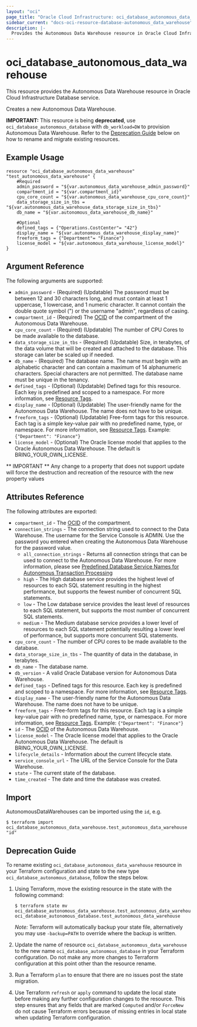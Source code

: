 ```yaml
---
layout: "oci"
page_title: "Oracle Cloud Infrastructure: oci_database_autonomous_data_warehouse"
sidebar_current: "docs-oci-resource-database-autonomous_data_warehouse"
description: |-
  Provides the Autonomous Data Warehouse resource in Oracle Cloud Infrastructure Database service
---
```


# oci_database_autonomous_data_warehouse
This resource provides the Autonomous Data Warehouse resource in Oracle Cloud Infrastructure Database service.

Creates a new Autonomous Data Warehouse.

**IMPORTANT:** This resource is being **deprecated**, use `oci_database_autonomous_database` with `db_workload=DW` to provision Autonomous Data Warehouse.
Refer to the [Deprecation Guide](#deprecation-guide) below on how to rename and migrate existing resources.

## Example Usage

```hcl
resource "oci_database_autonomous_data_warehouse" "test_autonomous_data_warehouse" {
	#Required
	admin_password = "${var.autonomous_data_warehouse_admin_password}"
	compartment_id = "${var.compartment_id}"
	cpu_core_count = "${var.autonomous_data_warehouse_cpu_core_count}"
	data_storage_size_in_tbs = "${var.autonomous_data_warehouse_data_storage_size_in_tbs}"
	db_name = "${var.autonomous_data_warehouse_db_name}"

	#Optional
	defined_tags = {"Operations.CostCenter"= "42"}
	display_name = "${var.autonomous_data_warehouse_display_name}"
	freeform_tags = {"Department"= "Finance"}
	license_model = "${var.autonomous_data_warehouse_license_model}"
}
```

## Argument Reference

The following arguments are supported:

* `admin_password` - (Required) (Updatable) The password must be between 12 and 30 characters long, and must contain at least 1 uppercase, 1 lowercase, and 1 numeric character. It cannot contain the double quote symbol (") or the username "admin", regardless of casing.
* `compartment_id` - (Required) The [OCID](https://docs.cloud.oracle.com/iaas/Content/General/Concepts/identifiers.htm) of the compartment of the Autonomous Data Warehouse.
* `cpu_core_count` - (Required) (Updatable) The number of CPU Cores to be made available to the database.
* `data_storage_size_in_tbs` - (Required) (Updatable) Size, in terabytes, of the data volume that will be created and attached to the database. This storage can later be scaled up if needed. 
* `db_name` - (Required) The database name. The name must begin with an alphabetic character and can contain a maximum of 14 alphanumeric characters. Special characters are not permitted. The database name must be unique in the tenancy.
* `defined_tags` - (Optional) (Updatable) Defined tags for this resource. Each key is predefined and scoped to a namespace. For more information, see [Resource Tags](https://docs.cloud.oracle.com/iaas/Content/General/Concepts/resourcetags.htm). 
* `display_name` - (Optional) (Updatable) The user-friendly name for the Autonomous Data Warehouse. The name does not have to be unique.
* `freeform_tags` - (Optional) (Updatable) Free-form tags for this resource. Each tag is a simple key-value pair with no predefined name, type, or namespace. For more information, see [Resource Tags](https://docs.cloud.oracle.com/iaas/Content/General/Concepts/resourcetags.htm).  Example: `{"Department": "Finance"}` 
* `license_model` - (Optional) The Oracle license model that applies to the Oracle Autonomous Data Warehouse. The default is BRING_YOUR_OWN_LICENSE. 


** IMPORTANT **
Any change to a property that does not support update will force the destruction and recreation of the resource with the new property values

## Attributes Reference

The following attributes are exported:

* `compartment_id` - The [OCID](https://docs.cloud.oracle.com/iaas/Content/General/Concepts/identifiers.htm) of the compartment.
* `connection_strings` - The connection string used to connect to the Data Warehouse. The username for the Service Console is ADMIN. Use the password you entered when creating the Autonomous Data Warehouse for the password value.
	* `all_connection_strings` - Returns all connection strings that can be used to connect to the Autonomous Data Warehouse. For more information, please see [Predefined Database Service Names for Autonomous Transaction Processing](https://docs.oracle.com/en/cloud/paas/atp-cloud/atpug/connect-predefined.html#GUID-9747539B-FD46-44F1-8FF8-F5AC650F15BE) 
	* `high` - The High database service provides the highest level of resources to each SQL statement resulting in the highest performance, but supports the fewest number of concurrent SQL statements.
	* `low` - The Low database service provides the least level of resources to each SQL statement, but supports the most number of concurrent SQL statements.
	* `medium` - The Medium database service provides a lower level of resources to each SQL statement potentially resulting a lower level of performance, but supports more concurrent SQL statements.
* `cpu_core_count` - The number of CPU cores to be made available to the database.
* `data_storage_size_in_tbs` - The quantity of data in the database, in terabytes.
* `db_name` - The database name.
* `db_version` - A valid Oracle Database version for Autonomous Data Warehouse.
* `defined_tags` - Defined tags for this resource. Each key is predefined and scoped to a namespace. For more information, see [Resource Tags](https://docs.cloud.oracle.com/iaas/Content/General/Concepts/resourcetags.htm). 
* `display_name` - The user-friendly name for the Autonomous Data Warehouse. The name does not have to be unique.
* `freeform_tags` - Free-form tags for this resource. Each tag is a simple key-value pair with no predefined name, type, or namespace. For more information, see [Resource Tags](https://docs.cloud.oracle.com/iaas/Content/General/Concepts/resourcetags.htm).  Example: `{"Department": "Finance"}` 
* `id` - The [OCID](https://docs.cloud.oracle.com/iaas/Content/General/Concepts/identifiers.htm) of the Autonomous Data Warehouse.
* `license_model` - The Oracle license model that applies to the Oracle Autonomous Data Warehouse. The default is BRING_YOUR_OWN_LICENSE. 
* `lifecycle_details` - Information about the current lifecycle state.
* `service_console_url` - The URL of the Service Console for the Data Warehouse.
* `state` - The current state of the database.
* `time_created` - The date and time the database was created.

## Import

AutonomousDataWarehouses can be imported using the `id`, e.g.

```
$ terraform import oci_database_autonomous_data_warehouse.test_autonomous_data_warehouse "id"
```

## Deprecation Guide

To rename existing `oci_database_autonomous_data_warehouse` resource in your Terraform configuration and state to the new type `oci_database_autonomous_database`, follow the steps below.

1. Using Terraform, move the existing resource in the state with the following command:

    ```
    $ terraform state mv oci_database_autonomous_data_warehouse.test_autonomous_data_warehouse oci_database_autonomous_database.test_autonomous_data_warehouse
    ```
    *Note:* Terraform will automatically backup your state file, alternatively you may use `-backup=PATH` to override where the backup is written.
2. Update the name of resource `oci_database_autonomous_data_warehouse` to the new name `oci_database_autonomous_database` in your Terraform configuration.
Do not make any more changes to Terraform configuration at this point other than the resource rename.
3. Run a Terraform `plan` to ensure that there are no issues post the state migration.
4. Use Terraform `refresh` or `apply` command to update the local state before making any further configuration changes to the resource.
This step ensures that any fields that are marked `Computed` and/or `ForceNew` do not cause Terraform errors because of missing entries in local state when updating Terraform configuration.
